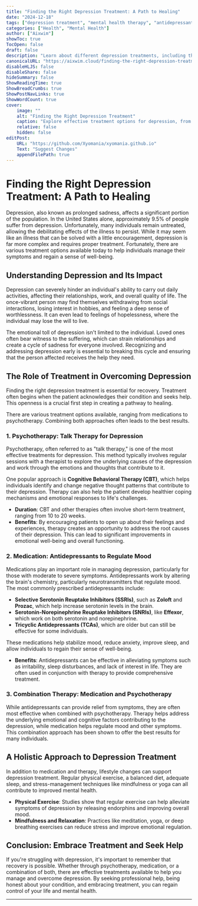 ```yaml
---
title: "Finding the Right Depression Treatment: A Path to Healing"
date: "2024-12-18"
tags: ["depression treatment", "mental health therapy", "antidepressants", "psychotherapy", "depression management"]
categories: ["Health", "Mental Health"]
author: ["Aixwim"]
showToc: true
TocOpen: false
draft: false
description: "Learn about different depression treatments, including therapy and medications, to help you or a loved one manage and overcome depression."
canonicalURL: "https://aixwim.cloud/finding-the-right-depression-treatment"
disableHLJS: false
disableShare: false
hideSummary: false
ShowReadingTime: true
ShowBreadCrumbs: true
ShowPostNavLinks: true
ShowWordCount: true
cover:
    image: ""
    alt: "Finding the Right Depression Treatment"
    caption: "Explore effective treatment options for depression, from therapy to medications."
    relative: false
    hidden: false
editPost:
    URL: "https://github.com/Xyomania/xyomania.github.io"
    Text: "Suggest Changes"
    appendFilePath: true
---
```


# Finding the Right Depression Treatment: A Path to Healing

Depression, also known as prolonged sadness, affects a significant portion of the population. In the United States alone, approximately 9.5% of people suffer from depression. Unfortunately, many individuals remain untreated, allowing the debilitating effects of the illness to persist. While it may seem like an illness that can be solved with a little encouragement, depression is far more complex and requires proper treatment. Fortunately, there are various treatment options available today to help individuals manage their symptoms and regain a sense of well-being.

## Understanding Depression and Its Impact

Depression can severely hinder an individual's ability to carry out daily activities, affecting their relationships, work, and overall quality of life. The once-vibrant person may find themselves withdrawing from social interactions, losing interest in hobbies, and feeling a deep sense of worthlessness. It can even lead to feelings of hopelessness, where the individual may lose the will to live. 

The emotional toll of depression isn't limited to the individual. Loved ones often bear witness to the suffering, which can strain relationships and create a cycle of sadness for everyone involved. Recognizing and addressing depression early is essential to breaking this cycle and ensuring that the person affected receives the help they need.

## The Role of Treatment in Overcoming Depression

Finding the right depression treatment is essential for recovery. Treatment often begins when the patient acknowledges their condition and seeks help. This openness is a crucial first step in creating a pathway to healing. 

There are various treatment options available, ranging from medications to psychotherapy. Combining both approaches often leads to the best results.

### 1. **Psychotherapy: Talk Therapy for Depression**

Psychotherapy, often referred to as "talk therapy," is one of the most effective treatments for depression. This method typically involves regular sessions with a therapist to explore the underlying causes of the depression and work through the emotions and thoughts that contribute to it. 

One popular approach is **Cognitive Behavioral Therapy (CBT)**, which helps individuals identify and change negative thought patterns that contribute to their depression. Therapy can also help the patient develop healthier coping mechanisms and emotional responses to life's challenges.

- **Duration**: CBT and other therapies often involve short-term treatment, ranging from 10 to 20 weeks.
- **Benefits**: By encouraging patients to open up about their feelings and experiences, therapy creates an opportunity to address the root causes of their depression. This can lead to significant improvements in emotional well-being and overall functioning.

### 2. **Medication: Antidepressants to Regulate Mood**

Medications play an important role in managing depression, particularly for those with moderate to severe symptoms. Antidepressants work by altering the brain's chemistry, particularly neurotransmitters that regulate mood. The most commonly prescribed antidepressants include:

- **Selective Serotonin Reuptake Inhibitors (SSRIs)**, such as **Zoloft** and **Prozac**, which help increase serotonin levels in the brain.
- **Serotonin-Norepinephrine Reuptake Inhibitors (SNRIs)**, like **Effexor**, which work on both serotonin and norepinephrine.
- **Tricyclic Antidepressants (TCAs)**, which are older but can still be effective for some individuals.

These medications help stabilize mood, reduce anxiety, improve sleep, and allow individuals to regain their sense of well-being.

- **Benefits**: Antidepressants can be effective in alleviating symptoms such as irritability, sleep disturbances, and lack of interest in life. They are often used in conjunction with therapy to provide comprehensive treatment.

### 3. **Combination Therapy: Medication and Psychotherapy**

While antidepressants can provide relief from symptoms, they are often most effective when combined with psychotherapy. Therapy helps address the underlying emotional and cognitive factors contributing to the depression, while medication helps regulate mood and other symptoms. This combination approach has been shown to offer the best results for many individuals.

## A Holistic Approach to Depression Treatment

In addition to medication and therapy, lifestyle changes can support depression treatment. Regular physical exercise, a balanced diet, adequate sleep, and stress-management techniques like mindfulness or yoga can all contribute to improved mental health.

- **Physical Exercise**: Studies show that regular exercise can help alleviate symptoms of depression by releasing endorphins and improving overall mood.
- **Mindfulness and Relaxation**: Practices like meditation, yoga, or deep breathing exercises can reduce stress and improve emotional regulation.

## Conclusion: Embrace Treatment and Seek Help

If you're struggling with depression, it's important to remember that recovery is possible. Whether through psychotherapy, medication, or a combination of both, there are effective treatments available to help you manage and overcome depression. By seeking professional help, being honest about your condition, and embracing treatment, you can regain control of your life and mental health.

---
